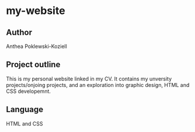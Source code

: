 # my-website

## Author
Anthea Poklewski-Koziell

## Project outline
This is my personal website linked in my CV. It contains my unversity projects/onjoing projects, and an exploration into graphic design, HTML and CSS developemnt.

## Language
HTML and CSS
